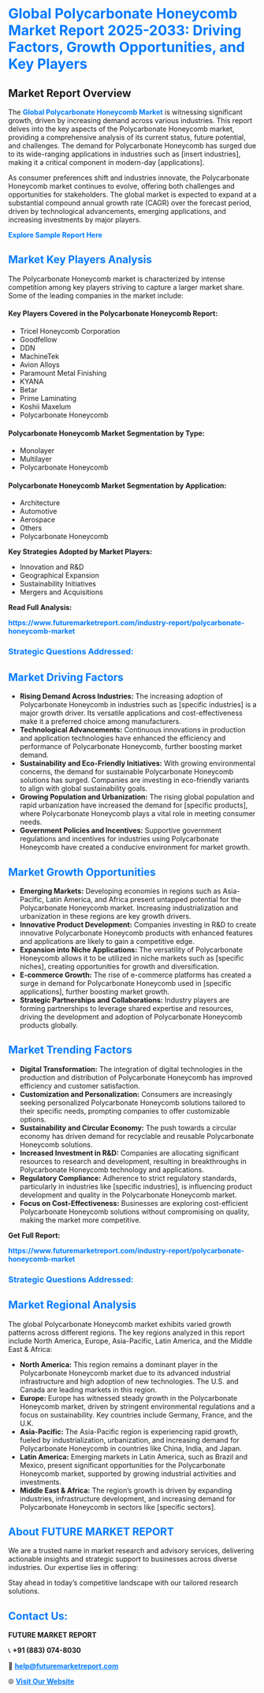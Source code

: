 <h1 style="color: #007BFF;">Global Polycarbonate Honeycomb Market Report 2025-2033: Driving Factors, Growth Opportunities, and Key Players</h1>

<section id="overview">
<h2>Market Report Overview</h2>
<p>The <a href="https://www.futuremarketreport.com/industry-report/polycarbonate-honeycomb-market" style="color: #007BFF; text-decoration: none;"><strong>Global Polycarbonate Honeycomb Market</strong></a> is witnessing significant growth, driven by increasing demand across various industries. This report delves into the key aspects of the Polycarbonate Honeycomb market, providing a comprehensive analysis of its current status, future potential, and challenges. The demand for Polycarbonate Honeycomb has surged due to its wide-ranging applications in industries such as [insert industries], making it a critical component in modern-day [applications].</p>
<p>As consumer preferences shift and industries innovate, the Polycarbonate Honeycomb market continues to evolve, offering both challenges and opportunities for stakeholders. The global market is expected to expand at a substantial compound annual growth rate (CAGR) over the forecast period, driven by technological advancements, emerging applications, and increasing investments by major players.</p>
</section>

<section id="overview">
<p><a href="https://www.futuremarketreport.com/request-sample/reportId=99240" style="color: #007BFF; text-decoration: none;"><strong>Explore Sample Report Here</strong></a></p>
</section>

<section id="key-players">
<h2 style="color: #007BFF;">Market Key Players Analysis</h2>
<p>The Polycarbonate Honeycomb market is characterized by intense competition among key players striving to capture a larger market share. Some of the leading companies in the market include:</p>
<h4>Key Players Covered in the Polycarbonate Honeycomb Report:</h4>
<ul><li>Tricel Honeycomb Corporation</li><li>Goodfellow</li><li>DDN</li><li>MachineTek</li><li>Avion Alloys</li><li>Paramount Metal Finishing</li><li>KYANA</li><li>Betar</li><li>Prime Laminating</li><li>Koshii Maxelum</li><li>Polycarbonate Honeycomb</li></ul>
<h4>Polycarbonate Honeycomb Market Segmentation by Type:</h4>
<ul><li>Monolayer</li><li>Multilayer</li><li>Polycarbonate Honeycomb</li></ul>

<h4>Polycarbonate Honeycomb Market Segmentation by Application:</h4>
<ul><li>Architecture</li><li>Automotive</li><li>Aerospace</li><li>Others</li><li>Polycarbonate Honeycomb</li></ul>
<p><strong>Key Strategies Adopted by Market Players:</strong></p>
<ul>
<li>Innovation and R&D</li>
<li>Geographical Expansion</li>
<li>Sustainability Initiatives</li>
<li>Mergers and Acquisitions</li>
</ul>
</section>

<section>
<p><strong>Read Full Analysis: </strong></p><a href="https://www.futuremarketreport.com/industry-report/polycarbonate-honeycomb-market" style="color: #007BFF; text-decoration: none;"><strong>https://www.futuremarketreport.com/industry-report/polycarbonate-honeycomb-market</strong></a>
<h3 style="color: #007BFF;">Strategic Questions Addressed:</h3>
</section>

<section id="driving-factors">
<h2 style="color: #007BFF;">Market Driving Factors</h2>
<ul>
<li><strong>Rising Demand Across Industries:</strong> The increasing adoption of Polycarbonate Honeycomb in industries such as [specific industries] is a major growth driver. Its versatile applications and cost-effectiveness make it a preferred choice among manufacturers.</li>
<li><strong>Technological Advancements:</strong> Continuous innovations in production and application technologies have enhanced the efficiency and performance of Polycarbonate Honeycomb, further boosting market demand.</li>
<li><strong>Sustainability and Eco-Friendly Initiatives:</strong> With growing environmental concerns, the demand for sustainable Polycarbonate Honeycomb solutions has surged. Companies are investing in eco-friendly variants to align with global sustainability goals.</li>
<li><strong>Growing Population and Urbanization:</strong> The rising global population and rapid urbanization have increased the demand for [specific products], where Polycarbonate Honeycomb plays a vital role in meeting consumer needs.</li>
<li><strong>Government Policies and Incentives:</strong> Supportive government regulations and incentives for industries using Polycarbonate Honeycomb have created a conducive environment for market growth.</li>
</ul>
</section>

<section id="growth-opportunities">
<h2 style="color: #007BFF;">Market Growth Opportunities</h2>
<ul>
<li><strong>Emerging Markets:</strong> Developing economies in regions such as Asia-Pacific, Latin America, and Africa present untapped potential for the Polycarbonate Honeycomb market. Increasing industrialization and urbanization in these regions are key growth drivers.</li>
<li><strong>Innovative Product Development:</strong> Companies investing in R&D to create innovative Polycarbonate Honeycomb products with enhanced features and applications are likely to gain a competitive edge.</li>
<li><strong>Expansion into Niche Applications:</strong> The versatility of Polycarbonate Honeycomb allows it to be utilized in niche markets such as [specific niches], creating opportunities for growth and diversification.</li>
<li><strong>E-commerce Growth:</strong> The rise of e-commerce platforms has created a surge in demand for Polycarbonate Honeycomb used in [specific applications], further boosting market growth.</li>
<li><strong>Strategic Partnerships and Collaborations:</strong> Industry players are forming partnerships to leverage shared expertise and resources, driving the development and adoption of Polycarbonate Honeycomb products globally.</li>
</ul>
</section>

<section id="trending-factors">
<h2 style="color: #007BFF;">Market Trending Factors</h2>
<ul>
<li><strong>Digital Transformation:</strong> The integration of digital technologies in the production and distribution of Polycarbonate Honeycomb has improved efficiency and customer satisfaction.</li>
<li><strong>Customization and Personalization:</strong> Consumers are increasingly seeking personalized Polycarbonate Honeycomb solutions tailored to their specific needs, prompting companies to offer customizable options.</li>
<li><strong>Sustainability and Circular Economy:</strong> The push towards a circular economy has driven demand for recyclable and reusable Polycarbonate Honeycomb solutions.</li>
<li><strong>Increased Investment in R&D:</strong> Companies are allocating significant resources to research and development, resulting in breakthroughs in Polycarbonate Honeycomb technology and applications.</li>
<li><strong>Regulatory Compliance:</strong> Adherence to strict regulatory standards, particularly in industries like [specific industries], is influencing product development and quality in the Polycarbonate Honeycomb market.</li>
<li><strong>Focus on Cost-Effectiveness:</strong> Businesses are exploring cost-efficient Polycarbonate Honeycomb solutions without compromising on quality, making the market more competitive.</li>
</ul>
</section>

<section>
<p><strong>Get Full Report: </strong></p><a href="https://www.futuremarketreport.com/industry-report/polycarbonate-honeycomb-market" style="color: #007BFF; text-decoration: none;"><strong>https://www.futuremarketreport.com/industry-report/polycarbonate-honeycomb-market</strong></a>
<h3 style="color: #007BFF;">Strategic Questions Addressed:</h3>
</section>


<section id="regional-analysis">
<h2 style="color: #007BFF;">Market Regional Analysis</h2>
<p>The global Polycarbonate Honeycomb market exhibits varied growth patterns across different regions. The key regions analyzed in this report include North America, Europe, Asia-Pacific, Latin America, and the Middle East & Africa:</p>
<ul>
<li><strong>North America:</strong> This region remains a dominant player in the Polycarbonate Honeycomb market due to its advanced industrial infrastructure and high adoption of new technologies. The U.S. and Canada are leading markets in this region.</li>
<li><strong>Europe:</strong> Europe has witnessed steady growth in the Polycarbonate Honeycomb market, driven by stringent environmental regulations and a focus on sustainability. Key countries include Germany, France, and the U.K.</li>
<li><strong>Asia-Pacific:</strong> The Asia-Pacific region is experiencing rapid growth, fueled by industrialization, urbanization, and increasing demand for Polycarbonate Honeycomb in countries like China, India, and Japan.</li>
<li><strong>Latin America:</strong> Emerging markets in Latin America, such as Brazil and Mexico, present significant opportunities for the Polycarbonate Honeycomb market, supported by growing industrial activities and investments.</li>
<li><strong>Middle East & Africa:</strong> The region’s growth is driven by expanding industries, infrastructure development, and increasing demand for Polycarbonate Honeycomb in sectors like [specific sectors].</li>
</ul>
</section>

<footer>
<h2 style="color: #007BFF;">About FUTURE MARKET REPORT</h2>
<p>We are a trusted name in market research and advisory services, delivering actionable insights and strategic support to businesses across diverse industries. Our expertise lies in offering:</p>

<p>Stay ahead in today’s competitive landscape with our tailored research solutions.</p>

<h2 style="color: #007BFF;">Contact Us:</h2>
<p><strong>FUTURE MARKET REPORT</strong></p>
<p>📞 <strong>+91 (883) 074-8030</strong></p>
<p>📧 <strong><a href="mailto:help@futuremarketreport.com" style="color: #007BFF;">help@futuremarketreport.com</a></strong></p>
<p>🌐 <strong><a href="https://www.futuremarketreport.com/" style="color: #007BFF;">Visit Our Website</a></strong></p>
</footer>